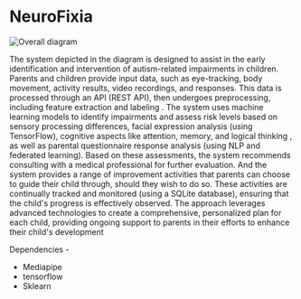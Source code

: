 # NeuroFixia

![Overall diagram](https://github.com/user-attachments/assets/ba5b3fc3-f8c7-4c65-9853-c6fa972bce52)

The system depicted in the diagram is designed to assist in the early identification and intervention of autism-related impairments in children. Parents and children provide input data, such as eye-tracking, body movement, activity results, video recordings, and responses. This data is processed through an API (REST API), then undergoes preprocessing, including feature extraction and labeling . The system uses machine learning models to identify impairments and assess risk levels based on sensory processing differences, facial expression analysis (using TensorFlow), cognitive aspects like attention, memory, and logical thinking , as well as parental questionnaire response analysis (using NLP and federated learning). Based on these assessments, the system recommends consulting with a medical professional for further evaluation. And the system provides a range of improvement activities that parents can choose to guide their child through, should they wish to do so. These activities are continually tracked and monitored (using a SQLite database), ensuring that the child's progress is effectively observed. The approach leverages advanced technologies to create a comprehensive, personalized plan for each child, providing ongoing support to parents in their efforts to enhance their child's development


Dependencies - 
- Mediapipe
- tensorflow
- Sklearn

